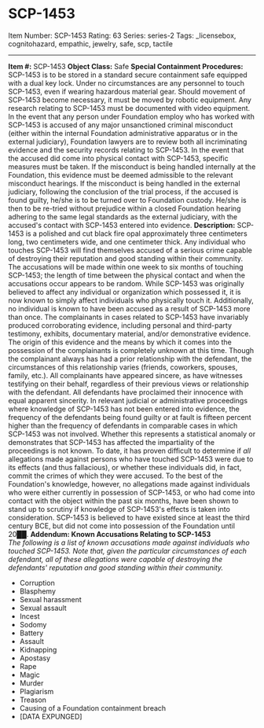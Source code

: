 # SCP-1453
Item Number: SCP-1453
Rating: 63
Series: series-2
Tags: _licensebox, cognitohazard, empathic, jewelry, safe, scp, tactile

---

**Item #:** SCP-1453
**Object Class:** Safe
**Special Containment Procedures:** SCP-1453 is to be stored in a standard secure containment safe equipped with a dual key lock. Under no circumstances are any personnel to touch SCP-1453, even if wearing hazardous material gear. Should movement of SCP-1453 become necessary, it must be moved by robotic equipment. Any research relating to SCP-1453 must be documented with video equipment.
In the event that any person under Foundation employ who has worked with SCP-1453 is accused of any major unsanctioned criminal misconduct (either within the internal Foundation administrative apparatus or in the external judiciary), Foundation lawyers are to review both all incriminating evidence and the security records relating to SCP-1453. In the event that the accused did come into physical contact with SCP-1453, specific measures must be taken. If the misconduct is being handled internally at the Foundation, this evidence must be deemed admissible to the relevant misconduct hearings. If the misconduct is being handled in the external judiciary, following the conclusion of the trial process, if the accused is found guilty, he/she is to be turned over to Foundation custody. He/she is then to be re-tried without prejudice within a closed Foundation hearing adhering to the same legal standards as the external judiciary, with the accused's contact with SCP-1453 entered into evidence.
**Description:** SCP-1453 is a polished and cut black fire opal approximately three centimeters long, two centimeters wide, and one centimeter thick.
Any individual who touches SCP-1453 will find themselves accused of a serious crime capable of destroying their reputation and good standing within their community. The accusations will be made within one week to six months of touching SCP-1453; the length of time between the physical contact and when the accusations occur appears to be random. While SCP-1453 was originally believed to affect any individual or organization which possessed it, it is now known to simply affect individuals who physically touch it. Additionally, no individual is known to have been accused as a result of SCP-1453 more than once.
The complainants in cases related to SCP-1453 have invariably produced corroborating evidence, including personal and third-party testimony, exhibits, documentary material, and/or demonstrative evidence. The origin of this evidence and the means by which it comes into the possession of the complainants is completely unknown at this time. Though the complainant always has had a prior relationship with the defendant, the circumstances of this relationship varies (friends, coworkers, spouses, family, etc.). All complainants have appeared sincere, as have witnesses testifying on their behalf, regardless of their previous views or relationship with the defendant. All defendants have proclaimed their innocence with equal apparent sincerity.
In relevant judicial or administrative proceedings where knowledge of SCP-1453 has not been entered into evidence, the frequency of the defendants being found guilty or at fault is fifteen percent higher than the frequency of defendants in comparable cases in which SCP-1453 was not involved. Whether this represents a statistical anomaly or demonstrates that SCP-1453 has affected the impartiality of the proceedings is not known.
To date, it has proven difficult to determine if _all_ allegations made against persons who have touched SCP-1453 were due to its effects (and thus fallacious), or whether these individuals did, in fact, commit the crimes of which they were accused. To the best of the Foundation's knowledge, however, no allegations made against individuals who were either currently in possession of SCP-1453, or who had come into contact with the object within the past six months, have been shown to stand up to scrutiny if knowledge of SCP-1453's effects is taken into consideration.
SCP-1453 is believed to have existed since at least the third century BCE, but did not come into possession of the Foundation until 20██.
**Addendum: Known Accusations Relating to SCP-1453**  
_The following is a list of known accusations made against individuals who touched SCP-1453. Note that, given the particular circumstances of each defendant, all of these allegations were capable of destroying the defendants' reputation and good standing within their community._
  * Corruption
  * Blasphemy
  * Sexual harassment
  * Sexual assault
  * Incest
  * Sodomy
  * Battery
  * Assault
  * Kidnapping
  * Apostasy
  * Rape
  * Magic
  * Murder
  * Plagiarism
  * Treason
  * Causing of a Foundation containment breach
  * [DATA EXPUNGED]